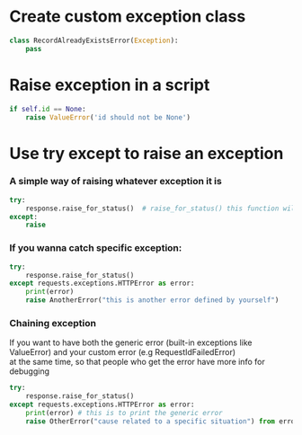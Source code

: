 # Create custom exception class
```py
class RecordAlreadyExistsError(Exception):
    pass
```

# Raise exception in a script
```py
if self.id == None:
    raise ValueError('id should not be None')
```
# Use try except to raise an exception
### A simple way of raising whatever exception it is
```py
try:
    response.raise_for_status()  # raise_for_status() this function will 
except:
    raise
```
### If you wanna catch specific exception:
```py
try:
    response.raise_for_status()
except requests.exceptions.HTTPError as error:
    print(error)
    raise AnotherError("this is another error defined by yourself")
```
### Chaining exception 
If you want to have both the generic error (built-in exceptions like ValueError) and your custom error (e.g RequestIdFailedError)   
at the same time, so that people who get the error have more info for debugging

```py
try:
    response.raise_for_status()
except requests.exceptions.HTTPError as error:
    print(error) # this is to print the generic error
    raise OtherError("cause related to a specific situation") from error
```
